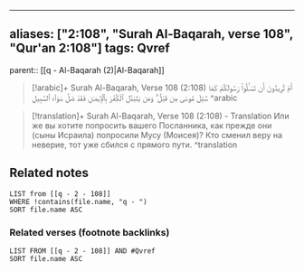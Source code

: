 
---
aliases: ["2:108", "Surah Al-Baqarah, verse 108", "Qur'an 2:108"]
tags: Qvref
---

parent:: [[q - Al-Baqarah (2)|Al-Baqarah]]

> [!arabic]+ Surah Al-Baqarah, Verse 108 (2:108)
> <span class="quran-arabic">أَمْ تُرِيدُونَ أَن تَسْـَٔلُوا۟ رَسُولَكُمْ كَمَا سُئِلَ مُوسَىٰ مِن قَبْلُ ۗ وَمَن يَتَبَدَّلِ ٱلْكُفْرَ بِٱلْإِيمَـٰنِ فَقَدْ ضَلَّ سَوَآءَ ٱلسَّبِيلِ</span>
^arabic

> [!translation]+ Surah Al-Baqarah, Verse 108 (2:108) - Translation
> Или же вы хотите попросить вашего Посланника, как прежде они (сыны Исраила) попросили Мусу (Моисея)? Кто сменил веру на неверие, тот уже сбился с прямого пути.
^translation



## Related notes
```dataview
LIST from [[q - 2 - 108]]
WHERE !contains(file.name, "q - ")
SORT file.name ASC
```

### Related verses (footnote backlinks)
```dataview
LIST FROM [[q - 2 - 108]] AND #Qvref
SORT file.name ASC
```

